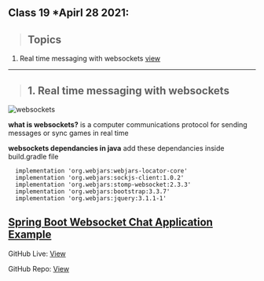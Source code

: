 ## Class 19  *Apirl 28 2021:

> ## Topics

   1. Real time messaging with websockets [view](https://spring.io/guides/gs/messaging-stomp-websocket/)
  
---

> ## 1. Real time messaging with websockets

![websockets](https://images.ctfassets.net/ee3ypdtck0rk/1u0ijAerVQdTEvV2RUGcGp/9b0b67b0014254f8af5064f63c4a81a6/websockets.png)

**what is  websockets?** is a computer communications protocol for sending messages or sync games in real time 

**websockets dependancies in java** add these dependancies inside build.gradle file 

      implementation 'org.webjars:webjars-locator-core'
      implementation 'org.webjars:sockjs-client:1.0.2'
      implementation 'org.webjars:stomp-websocket:2.3.3'
      implementation 'org.webjars:bootstrap:3.3.7'
      implementation 'org.webjars:jquery:3.1.1-1'


[Spring Boot Websocket Chat Application Example](https://www.youtube.com/watch?v=4Hyv4M1kFeM)
---

GitHub Live: [View](https://anassawalha95.github.io/reading-notes/Code%20401/Class%2019)

GitHub Repo: [View](https://github.com/anassawalha95/reading-notes/tree/main/Code%20401)

